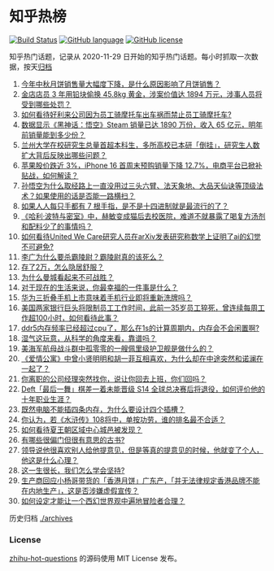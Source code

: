 # 知乎热榜
[![Build Status](https://github.com/ToWeLong/zhihu-hot-questions/workflows/CI/badge.svg)](https://github.com/ToWeLong/zhihu-hot-questions/actions)
[![GitHub language](https://img.shields.io/badge/language-golang-orange.svg)](https://golang.org/)
[![GitHub license](https://img.shields.io/github/license/ToWeLong/zhihu-hot-questions)](https://github.com/ToWeLong/zhihu-hot-questions/blob/main/LICENSE)

知乎热门话题，记录从 2020-11-29 日开始的知乎热门话题。每小时抓取一次数据，按天[归档](./archives)

<!-- BEGIN -->

1. [今年中秋月饼销售量大幅度下降，是什么原因影响了月饼销售？](https://www.zhihu.com/question/666979275)
1. [金店店员 3 年用铅块偷换 45.8kg 黄金，涉案价值达 1894 万元，涉事人员将受到哪些处罚？](https://www.zhihu.com/question/667312547)
1. [如何看待好利来公司因为员工骑摩托车出车祸而禁止员工骑摩托车?](https://www.zhihu.com/question/667300828)
1. [数据显示《黑神话：悟空》Steam 销量已达 1890 万份，收入 65 亿元，明年前销量能到多少份？](https://www.zhihu.com/question/667033316)
1. [兰州大学在校研究生总量首超本科生，多所高校已本研「倒挂」，研究生人数扩大背后反映出哪些问题？](https://www.zhihu.com/question/667321668)
1. [苹果股价跌近 3%，iPhone 16 首周末预购销量下降 12.7%，电商平台已掀补贴战，如何解读？](https://www.zhihu.com/question/667379411)
1. [孙悟空为什么取经路上一直没用过三头六臂、法天象地、大品天仙诀等顶级法术？如果使用的话是否能一路横扫？](https://www.zhihu.com/question/596192038)
1. [如果人人每只手都有 7 根手指，是不是十四进制就是最流行的了？](https://www.zhihu.com/question/397602493)
1. [《哈利·波特与密室》中，赫敏变成猫后去校医院，难道不就暴露了喝复方汤剂和配料少了的事情吗？](https://www.zhihu.com/question/375965470)
1. [如何看待United We Care研究人员在arXiv发表研究称数学上证明了ai的幻觉不可避免?](https://www.zhihu.com/question/667260808)
1. [李广为什么要杀霸陵尉？霸陵尉真的该死么？](https://www.zhihu.com/question/663374887)
1. [存了2万，怎么隐居舒服？](https://www.zhihu.com/question/666407655)
1. [为什么曼城看起来不可战胜？](https://www.zhihu.com/question/344191003)
1. [对于现在的生活来说，你最幸福的一件事是什么？](https://www.zhihu.com/question/667173137)
1. [华为三折叠手机上市意味着手机行业即将重新洗牌吗？](https://www.zhihu.com/question/666987847)
1. [美国两家银行巨头将限制员工工作时间，此前一35岁员工猝死，曾连续每周工作超100小时，如何看待此事？](https://www.zhihu.com/question/667049499)
1. [ddr5内存频率已经超过cpu了，那么在1s的计算周期内，内存会不会闲置啊?](https://www.zhihu.com/question/662528954)
1. [湿气这玩意，从科学的角度来看，靠谱吗？](https://www.zhihu.com/question/386296912)
1. [美海军航母战斗群中孤零零的一艘佩里级护卫舰是做什么的？](https://www.zhihu.com/question/667151735)
1. [《爱情公寓》中曾小贤明明和胡一菲互相喜欢，为什么却在中途突然和诺澜在一起了？](https://www.zhihu.com/question/371857007)
1. [你离职的公司经理突然找你，说让你回去上班，你们回吗？](https://www.zhihu.com/question/402491064)
1. [Deft「最后一舞」棋差一着未能晋级 S14 全球总决赛后将退役，如何评价他的十年职业生涯？](https://www.zhihu.com/question/667265817)
1. [既然电脑不能插四条内存，为什么要设计四个插槽？](https://www.zhihu.com/question/666379684)
1. [你认为，若《水浒传》108将中，单按功劳，谁的排名最不合适？](https://www.zhihu.com/question/394995772)
1. [如何看待夏王朝区域中心城邑被发现？](https://www.zhihu.com/question/667040412)
1. [有哪些很偏门但很有意思的古书?](https://www.zhihu.com/question/23723336)
1. [领导说他很喜欢别人给他提意见，但是等真的提意见的时候，他就变了个人，他这是什么心理？](https://www.zhihu.com/question/667097200)
1. [这一生很长，我们怎么学会坚持?](https://www.zhihu.com/question/667263119)
1. [生产商回应小杨哥带货的「香港月饼」广东产，「并无法律规定香港品牌不能在内地生产」，这是否涉嫌虚假宣传？](https://www.zhihu.com/question/667297522)
1. [如何设定才能让一个西幻世界观中遍地冒险者合理？](https://www.zhihu.com/question/660998054)

<!-- END -->

历史归档 [./archives](./archives)


### License
[zhihu-hot-questions](https://github.com/towelong/zhihu-hot-questions) 的源码使用 MIT License 发布。